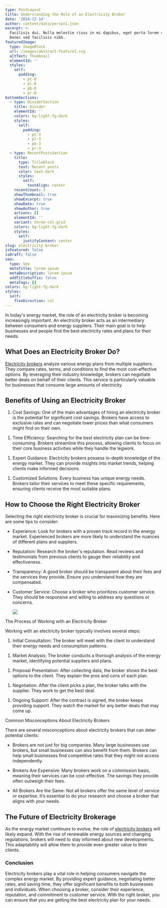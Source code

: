 ```yaml
---
type: PostLayout
title: Understanding the Role of an Electricity Broker
date: '2024-12-14'
author: content/data/person1.json
excerpt: >-
  Facilisis dui. Nulla molestie risus in mi dapibus, eget porta lorem semper.
  Donec sed facilisis nibh.
featuredImage:
  type: ImageBlock
  url: /images/abstract-feature1.svg
  altText: Thumbnail
  elementId: ''
  styles:
    self:
      padding:
        - pt-0
        - pl-0
        - pb-0
        - pr-0
bottomSections:
  - type: DividerSection
    title: Divider
    elementId: ''
    colors: bg-light-fg-dark
    styles:
      self:
        padding:
          - pt-3
          - pl-3
          - pb-3
          - pr-3
  - type: RecentPostsSection
    title:
      type: TitleBlock
      text: Recent posts
      color: text-dark
      styles:
        self:
          textAlign: center
    recentCount: 3
    showThumbnail: true
    showExcerpt: true
    showDate: true
    showAuthor: true
    actions: []
    elementId: ''
    variant: three-col-grid
    colors: bg-light-fg-dark
    styles:
      self:
        justifyContent: center
slug: electricity-broker
isFeatured: false
isDraft: false
seo:
  type: Seo
  metaTitle: lorem-ipsum
  metaDescription: lorem-ipsum
  addTitleSuffix: false
  metaTags: []
colors: bg-light-fg-dark
styles:
  self:
    flexDirection: col
---
```

In today's energy market, the role of an electricity broker is becoming increasingly important. An electricity broker acts as an intermediary between consumers and energy suppliers. Their main goal is to help businesses and people find the best electricity rates and plans for their needs.

## What Does an Electricity Broker Do?

[Electricity brokers](https://termina.io/) analyze various energy plans from multiple suppliers. They compare rates, terms, and conditions to find the most cost-effective options. By leveraging their industry knowledge, brokers can negotiate better deals on behalf of their clients. This service is particularly valuable for businesses that consume large amounts of electricity.

## Benefits of Using an Electricity Broker

1.  Cost Savings: One of the main advantages of hiring an electricity broker is the potential for significant cost savings. Brokers have access to exclusive rates and can negotiate lower prices than what consumers might find on their own.

<!---->

1.  Time Efficiency: Searching for the best electricity plan can be time-consuming. Brokers streamline this process, allowing clients to focus on their core business activities while they handle the legwork.

<!---->

1.  Expert Guidance: Electricity brokers possess in-depth knowledge of the energy market. They can provide insights into market trends, helping clients make informed decisions.

<!---->

1.  Customized Solutions: Every business has unique energy needs. Brokers tailor their services to meet these specific requirements, ensuring clients receive the most suitable plans.

## How to Choose the Right Electricity Broker

Selecting the right electricity broker is crucial for maximizing benefits. Here are some tips to consider:

*   Experience: Look for brokers with a proven track record in the energy market. Experienced brokers are more likely to understand the nuances of different plans and suppliers.

<!---->

*   Reputation: Research the broker's reputation. Read reviews and testimonials from previous clients to gauge their reliability and effectiveness.

<!---->

*   Transparency: A good broker should be transparent about their fees and the services they provide. Ensure you understand how they are compensated.

<!---->

*   Customer Service: Choose a broker who prioritizes customer service. They should be responsive and willing to address any questions or concerns.

    ![](https://thunderous-treacle-f156bd.netlify.app/images/pexels-pok-rie-33563-189524.jpg)

The Process of Working with an Electricity Broker

Working with an electricity broker typically involves several steps:

1.  Initial Consultation: The broker will meet with the client to understand their energy needs and consumption patterns.

<!---->

1.  Market Analysis: The broker conducts a thorough analysis of the energy market, identifying potential suppliers and plans.

<!---->

1.  Proposal Presentation: After collecting data, the broker shows the best options to the client. They explain the pros and cons of each plan.

<!---->

1.  Negotiation: After the client picks a plan, the broker talks with the supplier. They work to get the best deal.

<!---->

1.  Ongoing Support: After the contract is signed, the broker keeps providing support. They watch the market for any better deals that may come up.

Common Misconceptions About Electricity Brokers

There are several misconceptions about electricity brokers that can deter potential clients:

*   Brokers are not just for big companies. Many large businesses use brokers, but small businesses can also benefit from them. Brokers can help small businesses find competitive rates that they might not access independently.

<!---->

*   Brokers Are Expensive: Many brokers work on a commission basis, meaning their services can be cost-effective. The savings they provide often outweigh their fees.

<!---->

*   All Brokers Are the Same: Not all brokers offer the same level of service or expertise. It’s essential to do your research and choose a broker that aligns with your needs.

## The Future of Electricity Brokerage

As the energy market continues to evolve, the role of [electricity brokers](https://termina.io/) will likely expand. With the rise of renewable energy sources and changing regulations, brokers will need to stay informed about new developments. This adaptability will allow them to provide even greater value to their clients.

### Conclusion

Electricity brokers play a vital role in helping consumers navigate the complex energy market. By providing expert guidance, negotiating better rates, and saving time, they offer significant benefits to both businesses and individuals. When choosing a broker, consider their experience, reputation, and commitment to customer service. With the right broker, you can ensure that you are getting the best electricity plan for your needs.
